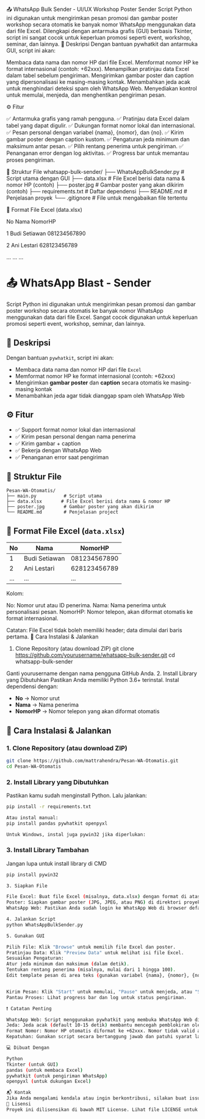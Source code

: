 📤 WhatsApp Bulk Sender - UI/UX Workshop Poster Sender
Script Python ini digunakan untuk mengirimkan pesan promosi dan gambar poster workshop secara otomatis ke banyak nomor WhatsApp menggunakan data dari file Excel. Dilengkapi dengan antarmuka grafis (GUI) berbasis Tkinter, script ini sangat cocok untuk keperluan promosi seperti event, workshop, seminar, dan lainnya.
📌 Deskripsi
Dengan bantuan pywhatkit dan antarmuka GUI, script ini akan:

Membaca data nama dan nomor HP dari file Excel.
Memformat nomor HP ke format internasional (contoh: +62xxx).
Menampilkan pratinjau data Excel dalam tabel sebelum pengiriman.
Mengirimkan gambar poster dan caption yang dipersonalisasi ke masing-masing kontak.
Menambahkan jeda acak untuk menghindari deteksi spam oleh WhatsApp Web.
Menyediakan kontrol untuk memulai, menjeda, dan menghentikan pengiriman pesan.

⚙️ Fitur

✅ Antarmuka grafis yang ramah pengguna.
✅ Pratinjau data Excel dalam tabel yang dapat digulir.
✅ Dukungan format nomor lokal dan internasional.
✅ Pesan personal dengan variabel {nama}, {nomor}, dan {no}.
✅ Kirim gambar poster dengan caption kustom.
✅ Pengaturan jeda minimum dan maksimum antar pesan.
✅ Pilih rentang penerima untuk pengiriman.
✅ Penanganan error dengan log aktivitas.
✅ Progress bar untuk memantau proses pengiriman.

📝 Struktur File
whatsapp-bulk-sender/
├── WhatsAppBulkSender.py  # Script utama dengan GUI
├── data.xlsx             # File Excel berisi data nama & nomor HP (contoh)
├── poster.jpg            # Gambar poster yang akan dikirim (contoh)
├── requirements.txt      # Daftar dependensi
├── README.md             # Penjelasan proyek
└── .gitignore            # File untuk mengabaikan file tertentu

📂 Format File Excel (data.xlsx)



No
Nama
NomorHP



1
Budi Setiawan
081234567890


2
Ani Lestari
628123456789


...
...
...

# 📤 WhatsApp Blast - Sender

Script Python ini digunakan untuk mengirimkan pesan promosi dan gambar poster workshop secara otomatis ke banyak nomor WhatsApp menggunakan data dari file Excel. Sangat cocok digunakan untuk keperluan promosi seperti event, workshop, seminar, dan lainnya.

## 📌 Deskripsi

Dengan bantuan `pywhatkit`, script ini akan:
- Membaca data nama dan nomor HP dari file `Excel`
- Memformat nomor HP ke format internasional (contoh: +62xxx)
- Mengirimkan **gambar poster** dan **caption** secara otomatis ke masing-masing kontak
- Menambahkan jeda agar tidak dianggap spam oleh WhatsApp Web

## ⚙️ Fitur

- ✅ Support format nomor lokal dan internasional
- ✅ Kirim pesan personal dengan nama penerima
- ✅ Kirim gambar + caption
- ✅ Bekerja dengan WhatsApp Web
- ✅ Penanganan error saat pengiriman

## 📝 Struktur File

```
Pesan-WA-Otomatis/
├── main.py          # Script utama
├── data.xlsx       # File Excel berisi data nama & nomor HP
├── poster.jpg       # Gambar poster yang akan dikirim
└── README.md        # Penjelasan project
```

## 📂 Format File Excel (`data.xlsx`)

| No | Nama        | NomorHP      |
|----|-------------|--------------|
| 1  | Budi Setiawan | 081234567890 |
| 2  | Ani Lestari   | 628123456789 |
| ...| ...           | ...          |

Kolom:

No: Nomor urut atau ID penerima.
Nama: Nama penerima untuk personalisasi pesan.
NomorHP: Nomor telepon, akan diformat otomatis ke format internasional.

Catatan: File Excel tidak boleh memiliki header; data dimulai dari baris pertama.
🚀 Cara Instalasi & Jalankan
1. Clone Repository (atau download ZIP)
git clone https://github.com/yourusername/whatsapp-bulk-sender.git
cd whatsapp-bulk-sender

Ganti yourusername dengan nama pengguna GitHub Anda.
2. Install Library yang Dibutuhkan
Pastikan Anda memiliki Python 3.6+ terinstal. Instal dependensi dengan:
- **No** → Nomor urut
- **Nama** → Nama penerima
- **NomorHP** → Nomor telepon yang akan diformat otomatis

## 🚀 Cara Instalasi & Jalankan

### 1. Clone Repository (atau download ZIP)

```bash
git clone https://github.com/mattrahendra/Pesan-WA-Otomatis.git
cd Pesan-WA-Otomatis
```

### 2. Install Library yang Dibutuhkan

Pastikan kamu sudah menginstall Python. Lalu jalankan:

```bash
pip install -r requirements.txt

Atau instal manual:
pip install pandas pywhatkit openpyxl

Untuk Windows, instal juga pywin32 jika diperlukan:
```

### 3. Install Library Tambahan

Jangan lupa untuk install library di CMD

```bash
pip install pywin32

3. Siapkan File

File Excel: Buat file Excel (misalnya, data.xlsx) dengan format di atas.
Poster: Siapkan gambar poster (JPG, JPEG, atau PNG) di direktori proyek.
WhatsApp Web: Pastikan Anda sudah login ke WhatsApp Web di browser default (Chrome/Edge).

4. Jalankan Script
python WhatsAppBulkSender.py

5. Gunakan GUI

Pilih File: Klik "Browse" untuk memilih file Excel dan poster.
Pratinjau Data: Klik "Preview Data" untuk melihat isi file Excel.
Sesuaikan Pengaturan:
Atur jeda minimum dan maksimum (dalam detik).
Tentukan rentang penerima (misalnya, mulai dari 1 hingga 100).
Edit template pesan di area teks (gunakan variabel {nama}, {nomor}, {no}).


Kirim Pesan: Klik "Start" untuk memulai, "Pause" untuk menjeda, atau "Stop" untuk menghentikan.
Pantau Proses: Lihat progress bar dan log untuk status pengiriman.

❗ Catatan Penting

WhatsApp Web: Script menggunakan pywhatkit yang membuka WhatsApp Web di browser default. Jangan tutup browser selama proses pengiriman.
Jeda: Jeda acak (default 10-15 detik) membantu mencegah pemblokiran oleh WhatsApp. Sesuaikan sesuai kebutuhan.
Format Nomor: Nomor HP otomatis diformat ke +62xxx. Nomor tidak valid akan dilewati.
Kepatuhan: Gunakan script secara bertanggung jawab dan patuhi syarat layanan WhatsApp serta peraturan lokal tentang pengiriman pesan massal.

💻 Dibuat Dengan

Python
Tkinter (untuk GUI)
pandas (untuk membaca Excel)
pywhatkit (untuk pengiriman WhatsApp)
openpyxl (untuk dukungan Excel)

📬 Kontak
Jika Anda mengalami kendala atau ingin berkontribusi, silakan buat issue atau pull request di repository ini 🙌
📄 Lisensi
Proyek ini dilisensikan di bawah MIT License. Lihat file LICENSE untuk detailnya.
